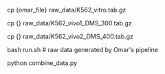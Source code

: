 
cp {omar_file} raw_data/K562_vitro.tab.gz

cp {} raw_data/K562_vivo1_DMS_300.tab.gz

cp {} raw_data/K562_vivo2_DMS_400.tab.gz


bash run.sh  # raw data generated by Omar's pipeline

python combine_data.py

